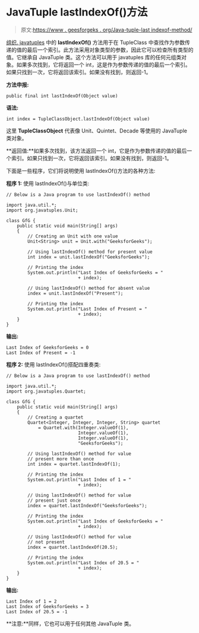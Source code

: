# JavaTuple lastIndexOf()方法

> 原文:[https://www . geesforgeks . org/Java-tuple-last indexof-method/](https://www.geeksforgeeks.org/java-tuple-lastindexof-method/)

[组织. javatuples](https://www.geeksforgeeks.org/javatuples-introduction/) 中的 **lastIndexOf()** 方法用于在 TupleClass 中查找作为参数传递的值的最后一个索引。此方法采用对象类型的参数，因此它可以检查所有类型的值。它继承自 JavaTuple 类。这个方法可以用于 javatuples 库的任何元组类对象。如果多次找到，它将返回一个 int，这是作为参数传递的值的最后一个索引。如果只找到一次，它将返回该索引。如果没有找到，则返回-1。

**方法申报:**

```
public final int lastIndexOf(Object value)
```

**语法:**

```
int index = TupleClassObject.lastIndexOf(Object value)
```

这里 **TupleClassObject** 代表像 Unit、Quintet、Decade 等使用的 JavaTuple 类对象。

**返回值:**如果多次找到，该方法返回一个 int，它是作为参数传递的值的最后一个索引。如果只找到一次，它将返回该索引。如果没有找到，则返回-1。

下面是一些程序，它们将说明使用 lastIndexOf()方法的各种方法:

**程序 1:** 使用 lastIndexOf()与单位类:

```
// Below is a Java program to use lastIndexOf() method

import java.util.*;
import org.javatuples.Unit;

class GfG {
    public static void main(String[] args)
    {
        // Creating an Unit with one value
        Unit<String> unit = Unit.with("GeeksforGeeks");

        // Using lastIndexOf() method for present value
        int index = unit.lastIndexOf("GeeksforGeeks");

        // Printing the index
        System.out.println("Last Index of GeeksforGeeks = "
                           + index);

        // Using lastIndexOf() method for absent value
        index = unit.lastIndexOf("Present");

        // Printing the index
        System.out.println("Last Index of Present = "
                           + index);
    }
}
```

**输出:**

```
Last Index of GeeksforGeeks = 0
Last Index of Present = -1
```

**程序 2:** 使用 lastIndexOf()搭配四重奏类:

```
// Below is a Java program to use lastIndexOf() method

import java.util.*;
import org.javatuples.Quartet;

class GfG {
    public static void main(String[] args)
    {
        // Creating a quartet
        Quartet<Integer, Integer, Integer, String> quartet
            = Quartet.with(Integer.valueOf(1),
                           Integer.valueOf(1),
                           Integer.valueOf(1),
                           "GeeksforGeeks");

        // Using lastIndexOf() method for value
        // present more than once
        int index = quartet.lastIndexOf(1);

        // Printing the index
        System.out.println("Last Index of 1 = "
                           + index);

        // Using lastIndexOf() method for value
        // present just once
        index = quartet.lastIndexOf("GeeksforGeeks");

        // Printing the index
        System.out.println("Last Index of GeeksforGeeks = "
                           + index);

        // Using lastIndexOf() method for value
        // not present
        index = quartet.lastIndexOf(20.5);

        // Printing the index
        System.out.println("Last Index of 20.5 = "
                           + index);
    }
}
```

**输出:**

```
Last Index of 1 = 2
Last Index of GeeksforGeeks = 3
Last Index of 20.5 = -1
```

**注意:**同样，它也可以用于任何其他 JavaTuple 类。